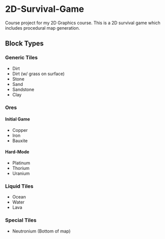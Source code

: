 # 2D-Survival-Game
Course project for my 2D Graphics course. This is a 2D survival game which  includes procedural map generation.

## Block Types ##
### Generic Tiles ###
- Dirt
- Dirt (w/ grass on surface)
- Stone
- Sand
- Sandstone
- Clay

### Ores ###
#### Initial Game ####
- Copper
- Iron
- Bauxite

#### Hard-Mode ####
- Platinum
- Thorium
- Uranium

### Liquid Tiles ###
- Ocean
- Water
- Lava

### Special Tiles ###
- Neutronium (Bottom of map)
